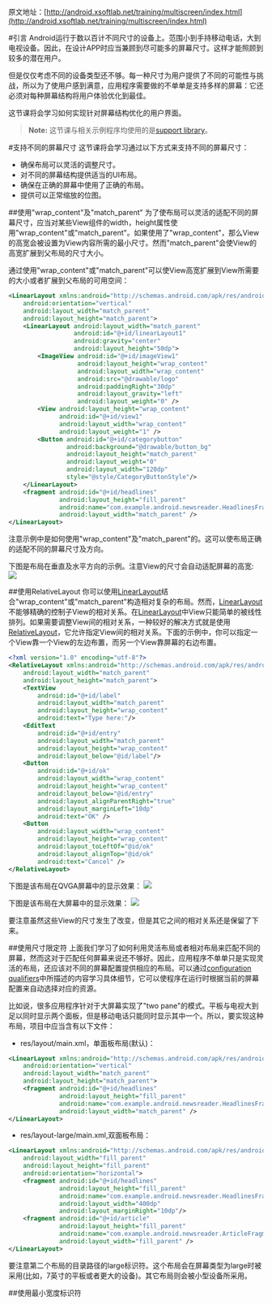 原文地址：[http://android.xsoftlab.net/training/multiscreen/index.html](http://android.xsoftlab.net/training/multiscreen/index.html)

#引言
Android运行于数以百计不同尺寸的设备上。范围小到手持移动电话，大到电视设备。因此，在设计APP时应当兼顾到尽可能多的屏幕尺寸。这样才能照顾到较多的潜在用户。

但是仅仅考虑不同的设备类型还不够。每一种尺寸为用户提供了不同的可能性与挑战，所以为了使用户感到满意，应用程序需要做的不单单是支持多样的屏幕：它还必须对每种屏幕结构将用户体验优化到最佳。

这节课将会学习如何实现针对屏幕结构优化的用户界面。

> **Note:** 这节课与相关示例程序均使用的是[support library](http://android.xsoftlab.net/tools/support-library/index.html)。

#支持不同的屏幕尺寸
这节课将会学习通过以下方式来支持不同的屏幕尺寸：

- 确保布局可以灵活的调整尺寸。
- 对不同的屏幕结构提供适当的UI布局。
- 确保在正确的屏幕中使用了正确的布局。
- 提供可以正常缩放的位图。

##使用"wrap_content"及"match_parent"
为了使布局可以灵活的适配不同的屏幕尺寸，应当对某些View组件的width，height属性使用"wrap_content"或"match_parent"。如果使用了"wrap_content"，那么View的高宽会被设置为View内容所需的最小尺寸。然而"match_parent"会使View的高宽扩展到父布局的尺寸大小。

通过使用"wrap_content"或"match_parent"可以使View高宽扩展到View所需要的大小或者扩展到父布局的可用空间：
```xml
<LinearLayout xmlns:android="http://schemas.android.com/apk/res/android"
    android:orientation="vertical"
    android:layout_width="match_parent"
    android:layout_height="match_parent">
    <LinearLayout android:layout_width="match_parent" 
                  android:id="@+id/linearLayout1"  
                  android:gravity="center"
                  android:layout_height="50dp">
        <ImageView android:id="@+id/imageView1" 
                   android:layout_height="wrap_content"
                   android:layout_width="wrap_content"
                   android:src="@drawable/logo"
                   android:paddingRight="30dp"
                   android:layout_gravity="left"
                   android:layout_weight="0" />
        <View android:layout_height="wrap_content" 
              android:id="@+id/view1"
              android:layout_width="wrap_content"
              android:layout_weight="1" />
        <Button android:id="@+id/categorybutton"
                android:background="@drawable/button_bg"
                android:layout_height="match_parent"
                android:layout_weight="0"
                android:layout_width="120dp"
                style="@style/CategoryButtonStyle"/>
    </LinearLayout>
    <fragment android:id="@+id/headlines" 
              android:layout_height="fill_parent"
              android:name="com.example.android.newsreader.HeadlinesFragment"
              android:layout_width="match_parent" />
</LinearLayout>
```
注意示例中是如何使用"wrap_content"及"match_parent"的。这可以使布局正确的适配不同的屏幕尺寸及方向。

下图是布局在垂直及水平方向的示例。注意View的尺寸会自动适配屏幕的高宽:
![](http://android.xsoftlab.net/images/training/layout-hvga.png)

##使用RelativeLayout
你可以使用[LinearLayout](http://android.xsoftlab.net/reference/android/widget/LinearLayout.html)结合"wrap_content"或"match_parent"构造相对复杂的布局。然而，[LinearLayout](http://android.xsoftlab.net/reference/android/widget/LinearLayout.html)不能够精确的控制子View的相对关系。在[LinearLayout](http://android.xsoftlab.net/reference/android/widget/LinearLayout.html)中View只能简单的被线性排列。如果需要调整View间的相对关系，一种较好的解决方式就是使用[RelativeLayout](http://android.xsoftlab.net/reference/android/widget/RelativeLayout.html)，它允许指定View间的相对关系。下面的示例中，你可以指定一个View靠一个View的左边布置，而另一个View靠屏幕的右边布置。
```xml
<?xml version="1.0" encoding="utf-8"?>
<RelativeLayout xmlns:android="http://schemas.android.com/apk/res/android"
    android:layout_width="match_parent"
    android:layout_height="match_parent">
    <TextView
        android:id="@+id/label"
        android:layout_width="match_parent"
        android:layout_height="wrap_content"
        android:text="Type here:"/>
    <EditText
        android:id="@+id/entry"
        android:layout_width="match_parent"
        android:layout_height="wrap_content"
        android:layout_below="@id/label"/>
    <Button
        android:id="@+id/ok"
        android:layout_width="wrap_content"
        android:layout_height="wrap_content"
        android:layout_below="@id/entry"
        android:layout_alignParentRight="true"
        android:layout_marginLeft="10dp"
        android:text="OK" />
    <Button
        android:layout_width="wrap_content"
        android:layout_height="wrap_content"
        android:layout_toLeftOf="@id/ok"
        android:layout_alignTop="@id/ok"
        android:text="Cancel" />
</RelativeLayout>
```

下图是该布局在QVGA屏幕中的显示效果：
![](http://android.xsoftlab.net/images/training/relativelayout1.png)

下图是该布局在大屏幕中的显示效果：
![](http://android.xsoftlab.net/images/training/relativelayout2.png)

要注意虽然这些View的尺寸发生了改变，但是其它之间的相对关系还是保留了下来。

##使用尺寸限定符
上面我们学习了如何利用灵活布局或者相对布局来匹配不同的屏幕，然而这对于匹配任何屏幕来说还不够好。因此，应用程序不单单只是实现灵活的布局，还应该对不同的屏幕配置提供相应的布局。可以通过[configuration qualifiers](http://developer.android.com/guide/practices/screens_support.html#qualifiers)中所描述的内容学习具体细节，它可以使程序在运行时根据当前的屏幕配置来自动选择对应的资源。

比如说，很多应用程序针对于大屏幕实现了"two pane"的模式。平板与电视大到足以同时显示两个面板，但是移动电话只能同时显示其中一个。所以，要实现这种布局，项目中应当含有以下文件：

- res/layout/main.xml，单面板布局(默认)：
```xml
<LinearLayout xmlns:android="http://schemas.android.com/apk/res/android"
    android:orientation="vertical"
    android:layout_width="match_parent"
    android:layout_height="match_parent">
    <fragment android:id="@+id/headlines"
              android:layout_height="fill_parent"
              android:name="com.example.android.newsreader.HeadlinesFragment"
              android:layout_width="match_parent" />
</LinearLayout>
```

- res/layout-large/main.xml,双面板布局：
```xml
<LinearLayout xmlns:android="http://schemas.android.com/apk/res/android"
    android:layout_width="fill_parent"
    android:layout_height="fill_parent"
    android:orientation="horizontal">
    <fragment android:id="@+id/headlines"
              android:layout_height="fill_parent"
              android:name="com.example.android.newsreader.HeadlinesFragment"
              android:layout_width="400dp"
              android:layout_marginRight="10dp"/>
    <fragment android:id="@+id/article"
              android:layout_height="fill_parent"
              android:name="com.example.android.newsreader.ArticleFragment"
              android:layout_width="fill_parent" />
</LinearLayout>
```

要注意第二个布局的目录路径的large标识符。这个布局会在屏幕类型为large时被采用(比如，7英寸的平板或者更大的设备)。其它布局则会被小型设备所采用。

##使用最小宽度标识符
